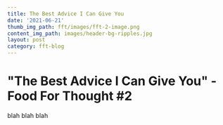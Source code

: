 ```yaml
---
title: The Best Advice I Can Give You
date: '2021-06-21'
thumb_img_path: fft/images/fft-2-image.png
content_img_path: images/header-bg-ripples.jpg
layout: post
category: fft-blog
---
```


# "The Best Advice I Can Give You" - Food For Thought \#2

blah blah blah
